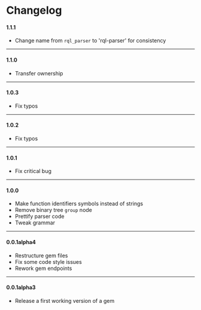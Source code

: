 # Changelog

#### 1.1.1

- Change name from `rql_parser` to 'rql-parser' for consistency

---

#### 1.1.0

- Transfer ownership

---

#### 1.0.3

- Fix typos

---

#### 1.0.2

- Fix typos

---

#### 1.0.1

- Fix critical bug

---

#### 1.0.0

- Make function identifiers symbols instead of strings
- Remove binary tree `group` node
- Prettify parser code
- Tweak grammar

---

#### 0.0.1alpha4

- Restructure gem files
- Fix some code style issues
- Rework gem endpoints

---

#### 0.0.1alpha3

- Release a first working version of a gem
